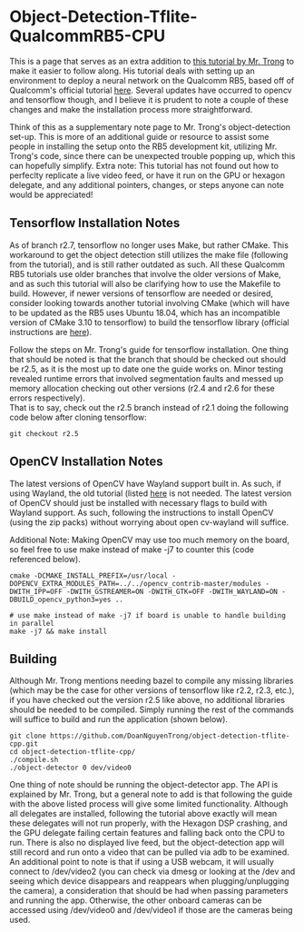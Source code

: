 # Object-Detection-Tflite-QualcommRB5-CPU
This is a page that serves as an extra addition to [this tutorial by Mr. Trong](https://github.com/DoanNguyenTrong/object-detection-tflite-cpp) to make it easier to follow along. His tutorial deals with setting up an environment to deploy a neural network on the Qualcomm RB5, based off of Qualcomm's official tutorial [here](https://developer.qualcomm.com/project/object-detection-tensorflow-lite). Several updates have occurred to opencv and tensorflow though, and I believe it is prudent to note a couple of these changes and make the installation process more straightforward.  
  
Think of this as a supplementary note page to Mr. Trong's object-detection set-up. This is more of an additional guide or resource to assist some people in installing the setup onto the RB5 development kit, utilizing Mr. Trong's code, since there can be unexpected trouble popping up, which this can hopefully simplify. Extra note: This tutorial has not found out how to perfeclty replicate a live video feed, or have it run on the GPU or hexagon delegate, and any additional pointers, changes, or steps anyone can note would be appreciated!  

## Tensorflow Installation Notes  
As of branch r2.7, tensorflow no longer uses Make, but rather CMake. This workaround to get the object detection still utilizes the make file (following from the tutorial), and is still rather outdated as such. All these Qualcomm RB5 tutorials use older branches that involve the older versions of Make, and as such this tutorial will also be clarifying how to use the Makefile to build. However, if newer versions of tensorflow are needed or desired, consider looking towards another tutorial involving CMake (which will have to be updated as the RB5 uses Ubuntu 18.04, which has an incompatible version of CMake 3.10 to tensorflow) to build the tensorflow library (official instructions are [here](https://www.tensorflow.org/lite/guide/build_cmake)).  
  
Follow the steps on Mr. Trong's guide for tensorflow installation. One thing that should be noted is that the branch that should be checked out should be r2.5, as it is the most up to date one the guide works on. Minor testing revealed runtime errors that involved segmentation faults and messed up memory allocation checking out other versions (r2.4 and r2.6 for these errors respectively).  
That is to say, check out the r2.5 branch instead of r2.1 doing the following code below after cloning tensorflow:
```
git checkout r2.5
```

## OpenCV Installation Notes  
The latest versions of OpenCV have Wayland support built in. As such, if using Wayland, the old tutorial (listed [here](https://github.com/pfpacket/opencv-wayland.git) is not needed. The latest version of OpenCV should just be installed with necessary flags to build with Wayland support. As such, following the instructions to install OpenCV (using the zip packs) without worrying about open cv-wayland will suffice.   

Additional Note: Making OpenCV may use too much memory on the board, so feel free to use make instead of make -j7 to counter this (code referenced below).  
```
cmake -DCMAKE_INSTALL_PREFIX=/usr/local -DOPENCV_EXTRA_MODULES_PATH=../../opencv_contrib-master/modules -DWITH_IPP=OFF -DWITH_GSTREAMER=ON -DWITH_GTK=OFF -DWITH_WAYLAND=ON -DBUILD_opencv_python3=yes ..

# use make instead of make -j7 if board is unable to handle building in parallel
make -j7 && make install
```

## Building  
Although Mr. Trong mentions needing bazel to compile any missing libraries (which may be the case for other versions of tensorflow like r2.2, r2.3, etc.), if you have checked out the version r2.5 like above, no additional libraries should be needed to be compiled. Simply running the rest of the commands will suffice to build and run the application (shown below).
```
git clone https://github.com/DoanNguyenTrong/object-detection-tflite-cpp.git
cd object-detection-tflite-cpp/
./compile.sh
./object-detector 0 dev/video0
```

One thing of note should be running the object-detector app. The API is explained by Mr. Trong, but a general note to add is that following the guide with the above listed process will give some limited functionality. Although all delegates are installed, following the tutorial above exactly will mean these delegates will not run properly, with the Hexagon DSP crashing, and the GPU delegate failing certain features and falling back onto the CPU to run. There is also no displayed live feed, but the object-detection app will still record and run onto a video that can be pulled via adb to be examined. An additional point to note is that if using a USB webcam, it will usually connect to /dev/video2 (you can check via dmesg or looking at the /dev and seeing which device disappears and reappears when plugging/unplugging the camera), a consideration that should be had when passing parameters and running the app. Otherwise, the other onboard cameras can be accessed using /dev/video0 and /dev/video1 if those are the cameras being used.
